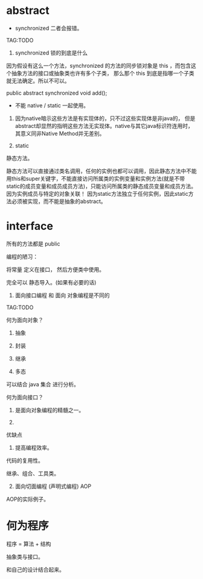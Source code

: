 # abstract


- synchronized 二者会报错。

TAG:TODO

1) synchronized 锁的到底是什么



因为假设有这么一个方法，synchronized 的方法的同步锁对象是 this ，而包含这个抽象方法的接口或抽象类也许有多个子类，
那么那个 this 到底是指哪一个子类就无法确定。所以不可以。


public abstract synchronized void add();

- 不能 native / static 一起使用。

1) 因为native暗示这些方法是有实现体的，只不过这些实现体是非java的，
但是abstract却显然的指明这些方法无实现体。native与其它java标识符连用时，其意义同非Native Method并无差别。

2) static 

静态方法。

静态方法可以直接通过类名调用，任何的实例也都可以调用，因此静态方法中不能用this和super关键字，不能直接访问所属类的实例变量和实例方法(就是不带static的成员变量和成员成员方法)，只能访问所属类的静态成员变量和成员方法。因为实例成员与特定的对象关联！
因为static方法独立于任何实例，因此static方法必须被实现，而不能是抽象的abstract。


# interface 

所有的方法都是 public

编程的陋习：

将常量 定义在接口， 然后方便类中使用。 

完全可以 静态导入。(如果有必要的话)







1) 面向接口编程 和 面向 对象编程是不同的

TAG:TODO

何为面向对象？

1) 抽象

2) 封装
 
3) 继承
 
4) 多态
 
 
 

可以结合 java 集合 进行分析。


何为面向接口？

1) 是面向对象编程的精髓之一。

2) 

优缺点

1) 提高编程效率。



代码的复用性。

继承、组合、工具类。



2) 面向切面编程 (声明式编程)   AOP

AOP的实际例子。





# 何为程序


程序 = 算法 + 结构















抽象类与接口。

和自己的设计结合起来。





